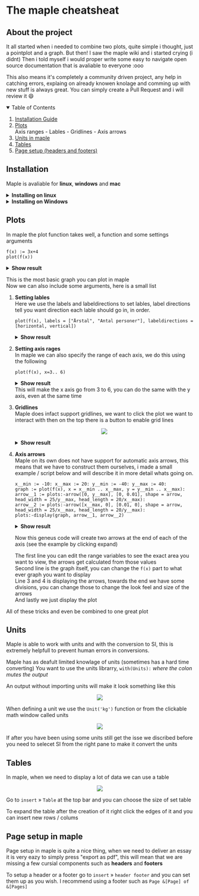 # The maple cheatsheat

## About the project

It all started when i needed to combine two plots, quite simple i thought, just a pointplot and a graph. But then! I saw the maple wiki and i started crying (i didnt) Then i told myself i would proper write some easy to navigate open source documentation that is avaliable to everyone :ooo

This also means it's completely a community driven project, any help in catching errors, explaing on already knowen knolage and comming up with new stuff is always great. You can simply create a Pull Request and i will review it 😄

<details open="open">
  <summary>Table of Contents</summary>
  <ol>
    <li><a href="#installation">Installation Guide</a></li>
    <li><a href="#plots">Plots</a></li>
      Axis ranges - Lables - Gridlines - Axis arrows  
    <li><a href="#Units">Units in maple</a></li>
    <li><a href="#Tables">Tables</a></li>
    <li><a href="#page-setup-in-maple">Page setup (headers and footers)</a></li>
  </ol>
</details>

## Installation

Maple is avaliable for **linux**, **windows** and **mac**

<details closed="closed">
  <summary><b>Installing on linux</b></summary>
  Head over to <a href=https://www.maplesoft.com/download/>this link</a> and download the installation files for linux (you need a product key)
  
  After this step we need to make the file executable using the `chmod` command in your terminal
  ```
  chmod +x <path to file>
  ```
  And now simply run the file, you can use a graphical file manager to run it or use `./` in the command line
  
  <b>If you get a Missing host ID for license server error</b> it may be because you are missing one of the `lsb` packages
  
  Install one of the following packages using your systems package manager
  <ul>
    <li>glibc.i686</li>
    <li>ia32-libs</li>
    <li>ld-lsb</li>
    <li>libc6-i386</li>
    <li>libc6:i386</li>
    <li>libstdc++6:i386</li>
    <li>lsb</li>
    <li>lsb-base</li>
    <li>lsb-core</li>
  </ul>
  
  At last you should also install the gym package
  Install it from [this link](https://www.maplesoft.com/dk/MapleGym/index.aspx) you should follow the same steps from above, making it executable using chmod and running the setup file
  
</details>
<details closed="closed">
  <summary><b>Installing on Windows</b></summary>
  Head over to <a href=https://www.maplesoft.com/download/>The maple download page</a> and download the installation files for windows (you need a product key)

  Now we want to run the file we just downloaded, you most likely dont want to use a proxy server

  Once done we want to install the Gym package
  Get it [here](https://www.maplesoft.com/dk/MapleGym/index.aspx) and run that file as well, it will get some nice features we will be covering soon
</details>
  

## Plots

In maple the plot function takes well, a function and some settings arguments
```
f(x) := 3x+4
plot(f(x))
```
<details closed="closed">
  <summary><b>Show result</b></summary>
  <p align="center"><img src='https://user-images.githubusercontent.com/56993729/148114180-3972c80e-1fbe-4a05-8302-f9bedf3cbb3c.png'></p>
</details>  

This is the most basic graph you can plot in maple  
Now we can also include some arguments, here is a small list

1. **Setting lables**  
   Here we use the labels and labeldirections to set lables, label directions tell you want direction each lable should go in, in order. 
   ```
   plot(f(x), labels = ["Årstal", "Antal personer"], labeldirections = [horizontal, vertical])
   ```  
   <details closed="closed">
     <summary><b>Show result</b></summary>
     <p align="center"><img src='https://user-images.githubusercontent.com/56993729/148114326-c58c069b-ebb7-45f3-938e-4cc9f4149b66.png'></p>
   </details>  
  
2. **Setting axis rages**  
   In maple we can also specify the range of each axis, we do this using the following
   ```
   plot(f(x), x=3.. 6)
   ```  
   <details closed="closed">
     <summary><b>Show result</b></summary>
     <p align="center"><img src='https://user-images.githubusercontent.com/56993729/148114702-0611a4ef-0f5d-47a5-a80d-b8f330a4a238.png'></p>
   </details>  
   This will make the x axis go from 3 to 6, you can do the same with the y axis, even at the same time
   
3. **Gridlines**  
    Maple does infact support gridlines, we want to click the plot we want to interact with then on the top there is a button to enable grid lines
    
    <p align="center"><img src='https://user-images.githubusercontent.com/56993729/148176392-c4cea77f-fcd0-4d40-9236-f6e9dd29a9a0.png'></p>

    <details closed="closed">
     <summary><b>Show result</b></summary>

     <p align="center"><img src='https://user-images.githubusercontent.com/56993729/148176570-cad093f9-bf89-4835-acb2-bdd73532cc0b.png'></p>
   </details>  

4. **Axis arrows**  
   Maple on its own does not have support for automatic axis arrows, this means that we have to construct them ourselves, i made a small example / script below and will describe it in more detail whats going on.
   
   ```
   x__min := -10: x__max := 20: y__min := -40: y__max := 40:
   graph := plot(f(x), x = x__min .. x__max, y = y__min .. x__max):
   arrow__1 := plots:-arrow([0, y__max], [0, 0.01], shape = arrow, head_width = 25/y__max, head_length = 20/x__max):
   arrow__2 := plots:-arrow([x__max, 0], [0.01, 0], shape = arrow, head_width = 25/x__max, head_length = 20/y__max):
   plots:-display(graph, arrow__1, arrow__2)
   ```
    <details closed="closed">
     <summary><b>Show result</b></summary>

     <p align="center"><img src='https://user-images.githubusercontent.com/56993729/148609184-227df5e6-0428-47f9-893a-4996cc66cf9b.png'></p>
   </details>  

   Now this geneus code will create two arrows at the end of each of the axis (see the example by clicking expand)
   
   The first line you can edit the range variables to see the exact area you want to view, the arrows get calculated from those values  
   Second line is the graph itself, you can change the `f(x)` part to what ever graph you want to display  
   Line 3 and 4 is displaying the arrows, towards the end we have some divisions, you can change those to change the look feel and size of the arrows  
   And lastly we just display the plot

All of these tricks and even be combined to one great plot

## Units

Maple is able to work with units and with the conversion to SI, this is extremely helpfull to prevent human errors in conversions.

Maple has as deafult limited knowlage of units (sometimes has a hard time converting) You want to use the units librarry, `with(Units):` *where the colon mutes the output*  

An output without importing units will make it look something like this  
<p align="center"><img src='https://user-images.githubusercontent.com/56993729/147928159-c64a4829-4928-4a2a-8647-d078148858e2.png'></p>

When defining a unit we use the `Unit('kg')` function or from the clickable math window called units  
<p align="center"><img src='https://user-images.githubusercontent.com/56993729/148029554-a447dabb-dbb3-4600-8f23-33564f57ac6c.png'></p>

If after you have been using some units still get the isse we discribed before you need to selecet SI from the right pane to make it convert the units

## Tables

In maple, when we need to display a lot of data we can use a table  
<p align="center"><img src='https://user-images.githubusercontent.com/56993729/148063647-c1b061b3-a94f-4894-af3c-f0cd30142ec0.png'></p>

Go to `insert` » `Table` at the top bar and you can choose the size of set table

To expand the table after the creation of it right click the edges of it and you can insert new rows / colums

## Page setup in maple

Page setup in maple is quite a nice thing, when we need to deliver an essay it is very eazy to simply press "export as pdf", this will mean that we are missing a few cursial components such as **headers** and **footers**

To setup a header or a footer go to `insert` » `header footer` and you can set them up as you wish. I recommend using a footer such as `Page &[Page] of &[Pages]`
